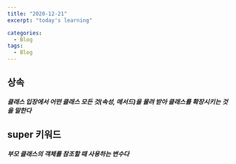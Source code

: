```yaml
---
title: "2020-12-21"
excerpt: "today's learning"

categories:
  - Blog
tags:
  - Blog
---
```


## 상속
##### 클래스 입장에서 어떤 클래스 모든 것(속성, 메서드)을 물려 받아 클래스를 확장시키는 것을 말한다


## super 키워드
##### 부모 클래스의 객체를 참조할 때 사용하는 변수다


